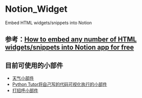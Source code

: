 # Notion_Widget
Embed HTML widgets/snippets into Notion

## 参考：[How to embed any number of HTML widgets/snippets into Notion app for free](https://blog.shorouk.dev/2020/06/how-to-embed-any-number-of-html-widgets-snippets-into-notion-app-for-free/)

## 目前可使用的小部件
* [天气小部件](https://flagupup.github.io/Notion_Widget/weather.html)
* [Python Tutor将自己写的代码可视化执行的小部件](https://flagupup.github.io/Notion_Widget/pytutor00.html)
* [打招呼小部件](https://flagupup.github.io/Notion_Widget/)
